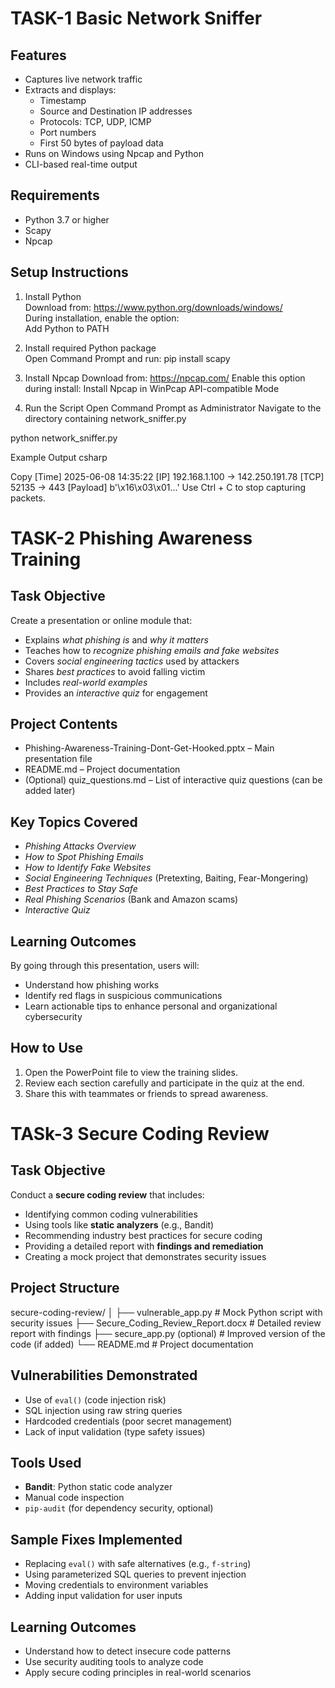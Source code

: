 # TASK-1 Basic Network Sniffer


##  Features

- Captures live network traffic
- Extracts and displays:
  - Timestamp
  - Source and Destination IP addresses
  - Protocols: TCP, UDP, ICMP
  - Port numbers
  - First 50 bytes of payload data
- Runs on Windows using Npcap and Python
- CLI-based real-time output

##  Requirements

- Python 3.7 or higher
- Scapy
- Npcap

##  Setup Instructions

1.  Install Python  
   Download from: https://www.python.org/downloads/windows/  
   During installation, enable the option:  
    Add Python to PATH

2.  Install required Python package  
   Open Command Prompt and run:
   pip install scapy

3. Install Npcap
Download from: https://npcap.com/
Enable this option during install:
 Install Npcap in WinPcap API-compatible Mode

4.  Run the Script
Open Command Prompt as Administrator
Navigate to the directory containing network_sniffer.py

python network_sniffer.py

Example Output
csharp

Copy
[Time] 2025-06-08 14:35:22
[IP] 192.168.1.100 -> 142.250.191.78
[TCP] 52135 -> 443
[Payload] b'\\x16\\x03\\x01...'
Use Ctrl + C to stop capturing packets.
#
#




# TASK-2 Phishing Awareness Training

##  Task Objective

Create a presentation or online module that:

- Explains _what phishing is_ and _why it matters_
- Teaches how to _recognize phishing emails and fake websites_
- Covers _social engineering tactics_ used by attackers
- Shares _best practices_ to avoid falling victim
- Includes _real-world examples_
- Provides an _interactive quiz_ for engagement

##  Project Contents

-  Phishing-Awareness-Training-Dont-Get-Hooked.pptx – Main presentation file
-  README.md – Project documentation
-  (Optional) quiz_questions.md – List of interactive quiz questions (can be added later)

##  Key Topics Covered

- _Phishing Attacks Overview_
- _How to Spot Phishing Emails_
- _How to Identify Fake Websites_
- _Social Engineering Techniques_ (Pretexting, Baiting, Fear-Mongering)
- _Best Practices to Stay Safe_
- _Real Phishing Scenarios_ (Bank and Amazon scams)
- _Interactive Quiz_

##  Learning Outcomes

By going through this presentation, users will:

- Understand how phishing works
- Identify red flags in suspicious communications
- Learn actionable tips to enhance personal and organizational cybersecurity

##  How to Use

1. Open the PowerPoint file to view the training slides.
2. Review each section carefully and participate in the quiz at the end.
3. Share this with teammates or friends to spread awareness.
#
#




# TASk-3  Secure Coding Review

##  Task Objective

Conduct a **secure coding review** that includes:
- Identifying common coding vulnerabilities
- Using tools like **static analyzers** (e.g., Bandit)
- Recommending industry best practices for secure coding
- Providing a detailed report with **findings and remediation**
- Creating a mock project that demonstrates security issues

##  Project Structure



secure-coding-review/
│
├── vulnerable\_app.py              # Mock Python script with security issues
├── Secure\_Coding\_Review\_Report.docx  # Detailed review report with findings
├── secure\_app.py (optional)       # Improved version of the code (if added)
└── README.md                      # Project documentation



##   Vulnerabilities Demonstrated

-  Use of `eval()` (code injection risk)
-  SQL injection using raw string queries
-  Hardcoded credentials (poor secret management)
-  Lack of input validation (type safety issues)

##  Tools Used

-  **Bandit**: Python static code analyzer  
-  Manual code inspection  
-  `pip-audit` (for dependency security, optional)

##  Sample Fixes Implemented

- Replacing `eval()` with safe alternatives (e.g., `f-string`)
- Using parameterized SQL queries to prevent injection
- Moving credentials to environment variables
- Adding input validation for user inputs

##  Learning Outcomes

- Understand how to detect insecure code patterns
- Use security auditing tools to analyze code
- Apply secure coding principles in real-world scenarios
